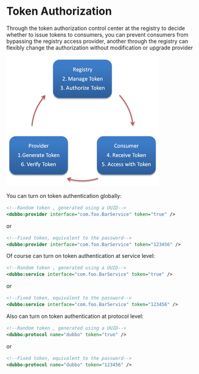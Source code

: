 # Token Authorization


Through the token authorization control center at the registry to decide whether to issue tokens to consumers, you can prevent consumers from bypassing the registry access provider, another through the registry can flexibly change the authorization without modification or upgrade provider


![/user-guide/images/dubbo-token.jpg](../sources/images/dubbo-token.jpg)

You can turn on token authentication globally:

```xml
<!--Random token , generated using a UUID-->
<dubbo:provider interface="com.foo.BarService" token="true" />
```
or

```xml
<!--Fixed token, equivalent to the password-->
<dubbo:provider interface="com.foo.BarService" token="123456" />
```

Of course can turn on token authentication at service level:

```xml
<!--Random token , generated using a UUID-->
<dubbo:service interface="com.foo.BarService" token="true" />
```
or

```xml
<!--Fixed token, equivalent to the password-->
<dubbo:service interface="com.foo.BarService" token="123456" />
```

Also can turn on token authentication at protocol level:

```xml
<!--Random token , generated using a UUID-->
<dubbo:protocol name="dubbo" token="true" />
```
or

```xml
<!--Fixed token, equivalent to the password-->
<dubbo:protocol name="dubbo" token="123456" />
```
